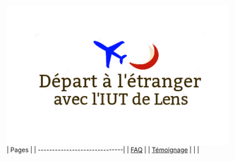 ![Logo Projet](/uploads/logo-projet.png "Logo Projet")
| Pages        |
| ------------------------------|
| [FAQ](/faq) |
| [Témoignage](/temoignage) |
| [](/about)  |

